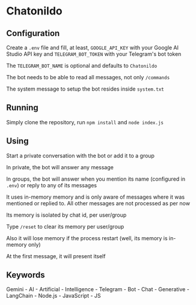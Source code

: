# Chatonildo

## Configuration

Create a `.env` file and fill, at least, `GOOGLE_API_KEY` with your Google AI Studio API key and `TELEGRAM_BOT_TOKEN` with your Telegram's bot token

The `TELEGRAM_BOT_NAME` is optional and defaults to `Chatonildo`

The bot needs to be able to read all messages, not only `/commands`

The system message to setup the bot resides inside `system.txt`

## Running

Simply clone the repository, run `npm install` and `node index.js`

## Using

Start a private conversation with the bot or add it to a group

In private, the bot will answer any message

In groups, the bot will answer when you mention its name (configured in `.env`) or reply to any of its messages

It uses in-memory memory and is only aware of messages where it was mentioned or replied to. All other messages are not processed as per now

Its memory is isolated by chat id, per user/group

Type `/reset` to clear its memory per user/group

Also it will lose memory if the process restart (well, its memory is in-memory only)

At the first message, it will present itself

## Keywords

Gemini - AI - Artificial - Intelligence - Telegram - Bot - Chat - Generative - LangChain - Node.js - JavaScript - JS
